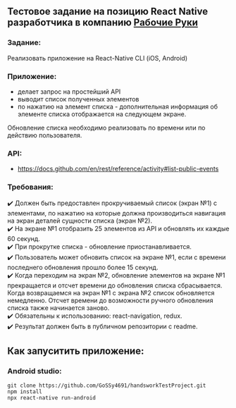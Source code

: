## Тестовое задание на позицию React Native разработчика в компанию [Рабочие Руки](https://russian.works/)

### Задание:
Реализовать приложение на React-Native CLI (iOS, Android)

### Приложение:
* делает запрос на простейший API
* выводит список полученных элементов 
* по нажатию на элемент списка - дополнительная информация об элементе списка отображается на следующем экране. 

Обновление списка необходимо реализовать по времени или по действию пользователя. 
### API:
*  https://docs.github.com/en/rest/reference/activity#list-public-events

### Требования:
✔️ Должен быть предоставлен прокручиваемый список  (экран №1) с элементами,  по нажатию на которые должна производиться навигация на экран деталей сущности списка (экран №2).<br>
✔️ На экране №1 отобразить 25 элементов из API и обновлять их каждые 60 секунд.<br>
✔️ При прокрутке списка - обновление приостанавливается.<br>
✔️ Пользователь может обновить список на экране №1, если с времени последнего обновления прошло более 15 секунд.<br>
✔️ Когда переходим на экран №2, обновление элементов на экране №1 прекращается и отсчет времени до обновления списка сбрасывается. Когда возвращаемся на экран №1 с экрана №2 список обновляется немедленно. Отсчет времени до возможности ручного обновления списка также начинается заново.<br>
✔️ Обязательны к использованию:  react-navigation, redux.<br>
✔️ Результат должен быть в публичном репозитории с readme.<br>

## Как запуситить приложение:
### Android studio:
```
git clone https://github.com/GoSSy4691/handsworkTestProject.git
npm install
npx react-native run-android
```
